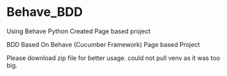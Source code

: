 # Behave_BDD
Using Behave Python Created Page based project 

BDD Based On Behave (Cucumber Framework) Page based Project


Please download zip file for better usage. could not pull venv as it was too big.

